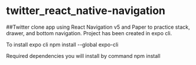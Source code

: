 # twitter_react_native-navigation

##Twitter clone app using React Navigation v5 and Paper to practice stack, drawer, and bottom navigation. Project has been created in expo cli.

To install expo cli 
npm install --global expo-cli

Required dependencies you will install by command
npm install 




